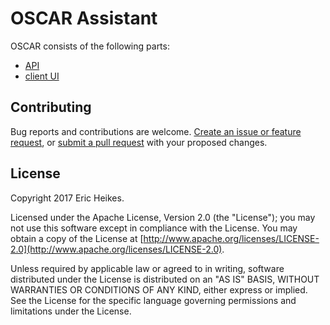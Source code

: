 # OSCAR Assistant

OSCAR consists of the following parts:

* [API](api)
* [client UI](client)

## Contributing

Bug reports and contributions are welcome. [Create an issue or feature request](https://github.com/eheikes/oscar/issues), or [submit a pull request](https://help.github.com/articles/creating-a-pull-request/) with your proposed changes.

## License

Copyright 2017 Eric Heikes.

Licensed under the Apache License, Version 2.0 (the "License"); you may not use this software except in compliance with the License. You may obtain a copy of the License at [http://www.apache.org/licenses/LICENSE-2.0](http://www.apache.org/licenses/LICENSE-2.0).

Unless required by applicable law or agreed to in writing, software distributed under the License is distributed on an "AS IS" BASIS, WITHOUT WARRANTIES OR CONDITIONS OF ANY KIND, either express or implied. See the License for the specific language governing permissions and limitations under the License.
